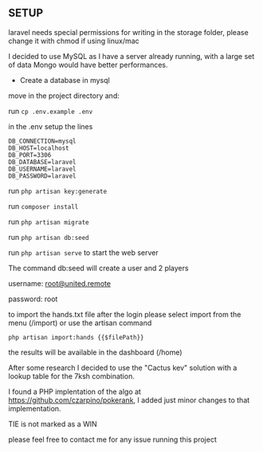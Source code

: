 ## SETUP

laravel needs special permissions for writing in the storage folder, please change it with chmod if using linux/mac

I decided to use MySQL as I have a server already running, with a large set of data Mongo would have better performances.

- Create a database in mysql

move in the project directory and:

run `cp .env.example .env`

in the .env setup the lines

```
DB_CONNECTION=mysql
DB_HOST=localhost
DB_PORT=3306
DB_DATABASE=laravel
DB_USERNAME=laravel
DB_PASSWORD=laravel
```

run `php artisan key:generate`

run `composer install`

run `php artisan migrate`

run `php artisan db:seed`

run `php artisan serve` to start the web server


The command db:seed will create a user and 2 players

username: root@united.remote

password: root


to import the hands.txt file after the login please select import from the menu (/import) or use the artisan command

`php artisan import:hands {{$filePath}}`

the results will be available in the dashboard (/home)

After some research I decided to use the "Cactus kev" solution with a lookup table for the 7ksh combination. 

I found a PHP implentation of the algo at https://github.com/czarpino/pokerank, I added just minor changes to that implementation.


TIE is not marked as a WIN


please feel free to contact me for any issue running this project
